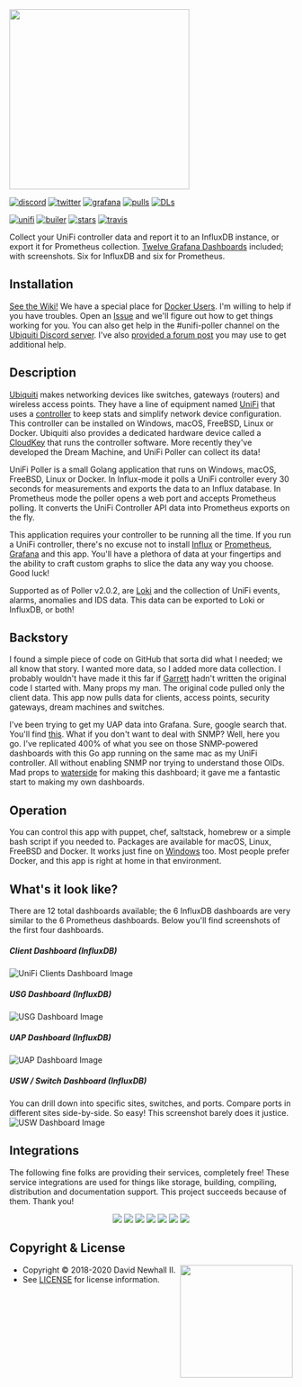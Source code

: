 <img width="320px" src="https://raw.githubusercontent.com/wiki/unifi-poller/unifi-poller/images/unifi-poller-logo.png">

[![discord](https://badgen.net/badge/icon/Discord?color=0011ff&label&icon=https://simpleicons.now.sh/discord/eee "Ubiquiti Discord")](https://discord.gg/KnyKYt2)
[![twitter](https://badgen.net/twitter/follow/TwitchCaptain?icon=https://simpleicons.now.sh/twitter/0099ff&label=TwitchCaptain&color=0116ff "TwitchCaptain @ Twitter")](https://twitter.com/TwitchCaptain)
[![grafana](https://badgen.net/https/golift.io/bd/grafana/dashboard-downloads/11310,10419,10414,10415,10416,10417,10418,11311,11312,11313,11314,11315?icon=https://simpleicons.now.sh/grafana/ED7F38&color=0011ff "Grafana Dashboard Downloads")](http://grafana.com/dashboards?search=unifi-poller)
[![pulls](https://badgen.net/docker/pulls/golift/unifi-poller?icon=https://simpleicons.now.sh/docker/38B1ED&label=pulls&color=0011ff "Docker Pulls")](https://hub.docker.com/r/golift/unifi-poller)
[![DLs](https://img.shields.io/github/downloads/unifi-poller/unifi-poller/total.svg?logo=github&color=0116ff "GitHub Downloads")](https://www.somsubhra.com/github-release-stats/?username=unifi-poller&repository=unifi-poller)

[![unifi](https://badgen.net/badge/UniFi/5.12.x,5.13.x,UAP,USG,USW,UDM?list=|&icon=https://docs.golift.io/svg/ubiquiti_color.svg&color=0099ee "UniFi Products Supported")](https://github.com/golift/unifi)
[![builer](https://badgen.net/badge/go/Application%20Builder?label=&icon=https://docs.golift.io/svg/go.svg&color=0099ee "Go Application Builder")](https://github.com/golift/application-builder)
[![stars](https://badgen.net/github/stars/unifi-poller/unifi-poller?icon=https://simpleicons.now.sh/macys/fab&label=&color=0099ee "GitHub Stars")](https://github.com/unifi-poller/unifi-poller)
[![travis](https://badgen.net/travis/unifi-poller/unifi-poller?icon=travis&label=build "Travis Build")](https://travis-ci.org/unifi-poller/unifi-poller)

Collect your UniFi controller data and report it to an InfluxDB instance,
or export it for Prometheus collection.
[Twelve Grafana Dashboards](http://grafana.com/dashboards?search=unifi-poller)
included; with screenshots. Six for InfluxDB and six for Prometheus.

## Installation

[See the Wiki!](https://github.com/unifi-poller/unifi-poller/wiki/Installation)
We have a special place for [Docker Users](https://github.com/unifi-poller/unifi-poller/wiki/Docker).
I'm willing to help if you have troubles.
Open an [Issue](https://github.com/unifi-poller/unifi-poller/issues) and
we'll figure out how to get things working for you. You can also get help in
the #unifi-poller channel on the [Ubiquiti Discord server](https://discord.gg/KnyKYt2). I've also
[provided a forum post](https://community.ui.com/questions/Unifi-Poller-Store-Unifi-Controller-Metrics-in-InfluxDB-without-SNMP/58a0ea34-d2b3-41cd-93bb-d95d3896d1a1)
you may use to get additional help.

## Description

[Ubiquiti](https://www.ui.com) makes networking devices like switches, gateways
(routers) and wireless access points. They have a line of equipment named
[UniFi](https://www.ui.com/products/#unifi) that uses a
[controller](https://www.ui.com/download/unifi/) to keep stats and simplify network
device configuration. This controller can be installed on Windows, macOS, FreeBSD,
Linux or Docker. Ubiquiti also provides a dedicated hardware device called a
[CloudKey](https://www.ui.com/unifi/unifi-cloud-key/) that runs the controller software.
More recently they've developed the Dream Machine, and UniFi Poller can collect its data!

UniFi Poller is a small Golang application that runs on Windows, macOS, FreeBSD,
Linux or Docker. In Influx-mode it polls a UniFi controller every 30 seconds for
measurements and exports the data to an Influx database. In Prometheus mode the
poller opens a web port and accepts Prometheus polling. It converts the UniFi
Controller API data into Prometheus exports on the fly.

This application requires your controller to be running all the time. If you run
a UniFi controller, there's no excuse not to install
[Influx](https://github.com/unifi-poller/unifi-poller/wiki/InfluxDB) or
[Prometheus](https://prometheus.io),
[Grafana](https://github.com/unifi-poller/unifi-poller/wiki/Grafana) and this app.
You'll have a plethora of data at your fingertips and the ability to craft custom
graphs to slice the data any way you choose. Good luck!

Supported as of Poller v2.0.2, are [Loki](https://grafana.com/oss/loki/)
and the collection of UniFi events, alarms, anomalies and IDS data.
This data can be exported to Loki or InfluxDB, or both!

## Backstory

I found a simple piece of code on GitHub that sorta did what I needed;
we all know that story. I wanted more data, so I added more data collection.
I probably wouldn't have made it this far if [Garrett](https://github.com/dewski/unifi)
hadn't written the original code I started with. Many props my man.
The original code pulled only the client data. This app now pulls data
for clients, access points, security gateways, dream machines and switches.

I've been trying to get my UAP data into Grafana. Sure, google search that.
You'll find [this](https://community.ubnt.com/t5/UniFi-Wireless/Grafana-dashboard-for-UniFi-APs-now-available/td-p/1833532).
What if you don't want to deal with SNMP?
Well, here you go. I've replicated 400% of what you see on those SNMP-powered
dashboards with this Go app running on the same mac as my UniFi controller.
All without enabling SNMP nor trying to understand those OIDs. Mad props
to [waterside](https://community.ubnt.com/t5/user/viewprofilepage/user-id/303058)
for making this dashboard; it gave me a fantastic start to making my own dashboards.

## Operation

You can control this app with puppet, chef, saltstack, homebrew or a simple bash
script if you needed to. Packages are available for macOS, Linux, FreeBSD and Docker.
It works just fine on [Windows](https://github.com/unifi-poller/unifi-poller/wiki/Windows) too.
Most people prefer Docker, and this app is right at home in that environment.

## What's it look like?

There are 12 total dashboards available; the 6 InfluxDB dashboards are very similar
to the 6 Prometheus dashboards. Below you'll find screenshots of the first four dashboards.

##### Client Dashboard (InfluxDB)
![UniFi Clients Dashboard Image](https://grafana.com/api/dashboards/10418/images/7540/image)

##### USG Dashboard (InfluxDB)
![USG Dashboard Image](https://grafana.com/api/dashboards/10416/images/7543/image)

##### UAP Dashboard (InfluxDB)
![UAP Dashboard Image](https://grafana.com/api/dashboards/10415/images/7542/image)

##### USW / Switch Dashboard (InfluxDB)
You can drill down into specific sites, switches, and ports. Compare ports in different
sites side-by-side. So easy! This screenshot barely does it justice.
![USW Dashboard Image](https://grafana.com/api/dashboards/10417/images/7544/image)

## Integrations

The following fine folks are providing their services, completely free! These service
integrations are used for things like storage, building, compiling, distribution and
documentation support. This project succeeds because of them. Thank you!

<p style="text-align: center;">
<a title="Jfrog Bintray" alt="Jfrog Bintray" href="https://bintray.com"><img src="https://docs.golift.io/integrations/bintray.png"/></a>
<a title="GitHub" alt="GitHub" href="https://GitHub.com"><img src="https://docs.golift.io/integrations/octocat.png"/></a>
<a title="Docker Cloud" alt="Docker" href="https://cloud.docker.com"><img src="https://docs.golift.io/integrations/docker.png"/></a>
<a title="Travis-CI" alt="Travis-CI" href="https://Travis-CI.com"><img src="https://docs.golift.io/integrations/travis-ci.png"/></a>
<a title="Homebrew" alt="Homebrew" href="https://brew.sh"><img src="https://docs.golift.io/integrations/homebrew.png"/></a>
<a title="Go Lift" alt="Go Lift" href="https://golift.io"><img src="https://docs.golift.io/integrations/golift.png"/></a>
<a title="Grafana" alt="Grafana" href="https://grafana.com"><img src="https://docs.golift.io/integrations/grafana.png"/></a>
</p>

## Copyright & License
<img style="float: right;" align="right" width="200px" src="https://raw.githubusercontent.com/wiki/unifi-poller/unifi-poller/images/unifi-poller-logo.png">

-   Copyright © 2018-2020 David Newhall II.
-   See [LICENSE](LICENSE) for license information.
